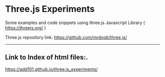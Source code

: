 # Three.js Experiments

Some examples and code snippets using three.js Javascript Library ( https://threejs.org/ ) 

Three.js repository link: https://github.com/mrdoob/three.js/

----------------------------------------------------------------

## Link to Index of html files:.

https://add101.github.io/three.js_experiments/

